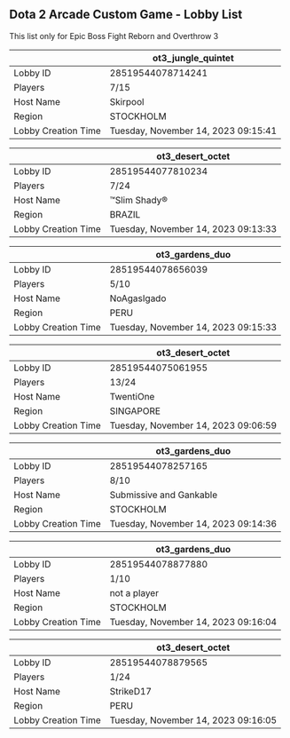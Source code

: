 ## Dota 2 Arcade Custom Game - Lobby List

This list only for Epic Boss Fight Reborn and Overthrow 3

|  | ot3_jungle_quintet |
| ------ | ------ |
| Lobby ID | 28519544078714241 |
| Players | 7/15 |
| Host Name | Skirpool |
| Region | STOCKHOLM |
| Lobby Creation Time | Tuesday, November 14, 2023 09:15:41 |


|  | ot3_desert_octet |
| ------ | ------ |
| Lobby ID | 28519544077810234 |
| Players | 7/24 |
| Host Name | ™Slim Shady® |
| Region | BRAZIL |
| Lobby Creation Time | Tuesday, November 14, 2023 09:13:33 |


|  | ot3_gardens_duo |
| ------ | ------ |
| Lobby ID | 28519544078656039 |
| Players | 5/10 |
| Host Name | NoAgasIgado |
| Region | PERU |
| Lobby Creation Time | Tuesday, November 14, 2023 09:15:33 |


|  | ot3_desert_octet |
| ------ | ------ |
| Lobby ID | 28519544075061955 |
| Players | 13/24 |
| Host Name | TwentiOne |
| Region | SINGAPORE |
| Lobby Creation Time | Tuesday, November 14, 2023 09:06:59 |


|  | ot3_gardens_duo |
| ------ | ------ |
| Lobby ID | 28519544078257165 |
| Players | 8/10 |
| Host Name | Submissive and Gankable |
| Region | STOCKHOLM |
| Lobby Creation Time | Tuesday, November 14, 2023 09:14:36 |


|  | ot3_gardens_duo |
| ------ | ------ |
| Lobby ID | 28519544078877880 |
| Players | 1/10 |
| Host Name | not a player |
| Region | STOCKHOLM |
| Lobby Creation Time | Tuesday, November 14, 2023 09:16:04 |


|  | ot3_desert_octet |
| ------ | ------ |
| Lobby ID | 28519544078879565 |
| Players | 1/24 |
| Host Name | StrikeD17 |
| Region | PERU |
| Lobby Creation Time | Tuesday, November 14, 2023 09:16:05 |


